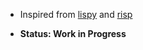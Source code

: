 - Inspired from [lispy](http://norvig.com/lispy.html) and
  [risp](https://stopa.io/post/222)

- **Status: Work in Progress**
